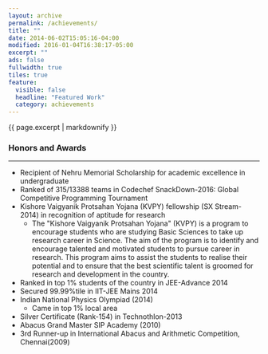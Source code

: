 ```yaml
---
layout: archive
permalink: /achievements/
title: ""
date: 2014-06-02T15:05:16-04:00
modified: 2016-01-04T16:38:17-05:00
excerpt: ""
ads: false
fullwidth: true
tiles: true
feature:
  visible: false
  headline: "Featured Work"
  category: achievements
---
```


{{ page.excerpt | markdownify }}

### Honors and Awards
<hr>

* Recipient of Nehru Memorial Scholarship for academic excellence in undergraduate
* Ranked of 315/13388 teams in Codechef SnackDown-2016: Global Competitive Programming Tournament
* Kishore Vaigyanik Protsahan Yojana (KVPY) fellowship (SX Stream-2014) in recognition of aptitude for research
  * The "Kishore Vaigyanik Protsahan Yojana" (KVPY) is a program to encourage students who are studying Basic Sciences to take up research career in Science. The aim of the program is to identify and encourage talented and motivated students to pursue career in research. This program aims to assist the students to realise their potential and to ensure that the best scientific talent is groomed for research and development in the country.
* Ranked in top 1% students of the country in JEE-Advance 2014
* Secured 99.99%tile in IIT-JEE Mains 2014
* Indian National Physics Olympiad (2014) 
  * Came in top 1% local area 
* Silver Certificate (Rank-154) in Technothlon-2013
* Abacus Grand Master SIP Academy (2010)
* 3rd Runner-up in International Abacus and Arithmetic Competition, Chennai(2009)


